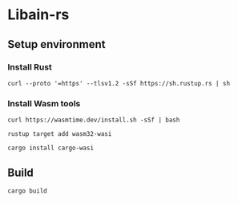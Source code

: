# Libain-rs

## Setup environment
### Install Rust 
```shell
curl --proto '=https' --tlsv1.2 -sSf https://sh.rustup.rs | sh
```
### Install Wasm tools
```shell
curl https://wasmtime.dev/install.sh -sSf | bash
```
```shell
rustup target add wasm32-wasi
```
```shell
cargo install cargo-wasi
```

## Build
```shell
cargo build
```